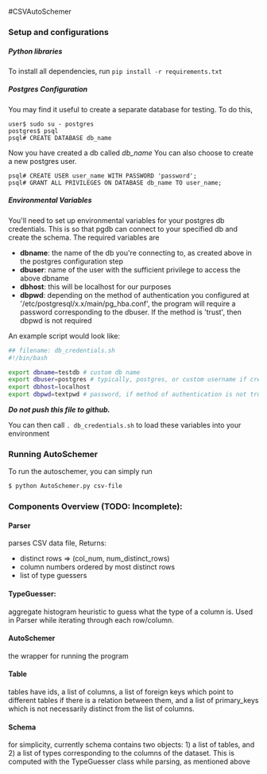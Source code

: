 #CSVAutoSchemer

### Setup and configurations
##### Python libraries
To install all dependencies, run
`pip install -r requirements.txt`
##### Postgres Configuration
You may find it useful to create a separate database for testing. To do this, 
```shell
user$ sudo su - postgres
postgres$ psql
psql# CREATE DATABASE db_name
```
Now you have created a db called _db_name_
You can also choose to create a new postgres user.
``` shell
psql# CREATE USER user_name WITH PASSWORD 'password';
psql# GRANT ALL PRIVILEGES ON DATABASE db_name TO user_name;
```

##### Environmental Variables
You'll need to set up environmental variables for your postgres db credentials. This is so that pgdb can connect to your specified db and create the schema. The required variables are 
* **dbname**: the name of the db you're connecting to, as created above in the postgres configuration step
* **dbuser**: name of the user with the sufficient privilege to access the above dbname
* **dbhost**: this will be localhost for our purposes
* **dbpwd**: depending on the method of authentication you configured at '/etc/postgresql/x.x/main/pg_hba.conf', the program will require a password corresponding to the dbuser. If the method is 'trust', then dbpwd is not required

An example script would look like:

```bash
## filename: db_credentials.sh
#!/bin/bash

export dbname=testdb # custom db name
export dbuser=postgres # typically, postgres, or custom username if created
export dbhost=localhost
export dbpwd=textpwd # password, if method of authentication is not trust, then need to pass in password too

```
**_Do not push this file to github._**

You can then call `. db_credentials.sh` to load these variables into your environment
### Running AutoSchemer
To run the autoschemer, you can simply run 
```bash
$ python AutoSchemer.py csv-file
```



### Components Overview (TODO: Incomplete):
#### Parser
parses CSV data file, Returns:
* distinct rows => (col_num, num_distinct_rows)
* column numbers ordered by most distinct rows
* list of type guessers

#### TypeGuesser:
aggregate histogram heuristic to guess what the type of a column is. Used in Parser while iterating through each row/column.


#### AutoSchemer
the wrapper for running the program

#### Table
tables have ids, a list of columns, a list of foreign keys which point to different tables if there is a relation between them, and a list of primary_keys which is not necessarily distinct from the list of columns.

#### Schema
for simplicity, currently schema contains two objects: 1) a list of tables, and 2) a list of types corresponding to the columns of the dataset. This is computed with the TypeGuesser class while parsing, as mentioned above

